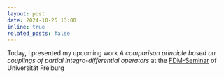 ```yaml
---
layout: post
date: 2024-10-25 13:00
inline: true
related_posts: false
---
```


Today, I presented my upcoming work *A comparison principle based on couplings of partial integro-differential operators* at the [FDM-Seminar](https://www.fdm.uni-freiburg.de/seminar/2024-10-23) of Universität Freiburg